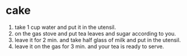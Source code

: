 # cake
1. take 1 cup water and put it in the utensil.
2. on the gas stove and put tea leaves and sugar according to you.
3. leave it for 2 min. and take half glass of milk and put in the utensil.
4. leave it on the gas for 3 min. and your tea is ready to serve.
